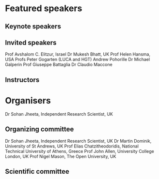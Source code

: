 # Featured speakers

## Keynote speakers


## Invited speakers
Prof Avshalom C. Elitzur, Israel
Dr Mukesh Bhatt, UK
Prof Helen Hansma, USA
Profs Peter Gogarten (LUCA and HGT)
Andrew Pohorille
Dr Michael Galperin
Prof Giuseppe Battaglia
Dr Claudio Maccone

## Instructors


# Organisers
Dr Sohan Jheeta, Independent Research Scientist, UK

## Organizing committee
Dr Sohan Jheeta, Independent Research Scientist, UK
Dr Martin Dominik, University of St Andrews, UK
Prof Elias Chatzitheodoridis, National Technical University of Athens, Greece
Prof John Allen, University College London, UK
Prof Nigel Mason, The Open University, UK

## Scientific committee
